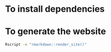 # To install dependencies

# To generate the website

```bash
Rscript -e "rmarkdown::render_site()"
```
